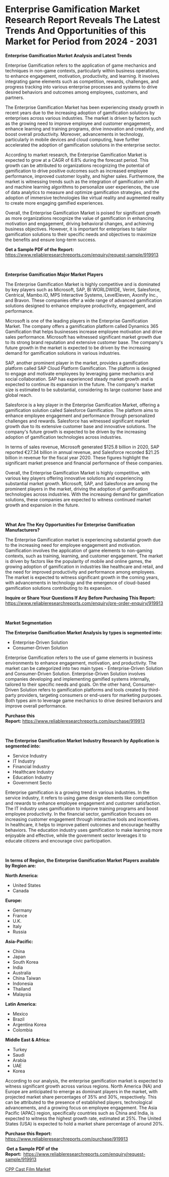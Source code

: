 <p><h1>Enterprise Gamification Market Research Report Reveals The Latest Trends And Opportunities of this Market for Period from 2024 - 2031</h1></p><p><strong>Enterprise Gamification Market Analysis and Latest Trends</strong></p>
<p><p>Enterprise Gamification refers to the application of game mechanics and techniques in non-game contexts, particularly within business operations, to enhance engagement, motivation, productivity, and learning. It involves integrating game elements such as competition, rewards, challenges, and progress tracking into various enterprise processes and systems to drive desired behaviors and outcomes among employees, customers, and partners.</p><p>The Enterprise Gamification Market has been experiencing steady growth in recent years due to the increasing adoption of gamification solutions by enterprises across various industries. The market is driven by factors such as the growing need to improve employee and customer engagement, enhance learning and training programs, drive innovation and creativity, and boost overall productivity. Moreover, advancements in technology, particularly in mobile devices and cloud computing, have further accelerated the adoption of gamification solutions in the enterprise sector.</p><p>According to market research, the Enterprise Gamification Market is expected to grow at a CAGR of 6.8% during the forecast period. This growth can be attributed to organizations recognizing the potential of gamification to drive positive outcomes such as increased employee performance, improved customer loyalty, and higher sales. Furthermore, the market is witnessing trends such as the integration of gamification with AI and machine learning algorithms to personalize user experiences, the use of data analytics to measure and optimize gamification strategies, and the adoption of immersive technologies like virtual reality and augmented reality to create more engaging gamified experiences.</p><p>Overall, the Enterprise Gamification Market is poised for significant growth as more organizations recognize the value of gamification in enhancing motivation and engagement, driving behavioral changes, and achieving business objectives. However, it is important for enterprises to tailor gamification solutions to their specific needs and objectives to maximize the benefits and ensure long-term success.</p></p>
<p><strong>Get a Sample PDF of the Report:&nbsp;</strong> <a href="https://www.reliableresearchreports.com/enquiry/request-sample/919913">https://www.reliableresearchreports.com/enquiry/request-sample/919913</a></p>
<p>&nbsp;</p>
<p><strong>Enterprise Gamification Major Market Players</strong></p>
<p><p>The Enterprise Gamification Market is highly competitive and is dominated by key players such as Microsoft, SAP, BI WORLDWIDE, Verint, Salesforce, Centrical, Mambo.IO, MPS Interactive Systems, LevelEleven, Axonify Inc., and Bravon. These companies offer a wide range of advanced gamification solutions designed to enhance employee productivity, engagement, and performance.</p><p>Microsoft is one of the leading players in the Enterprise Gamification Market. The company offers a gamification platform called Dynamics 365 Gamification that helps businesses increase employee motivation and drive sales performance. Microsoft has witnessed significant market growth due to its strong brand reputation and extensive customer base. The company's future growth in the market is expected to be driven by the increasing demand for gamification solutions in various industries.</p><p>SAP, another prominent player in the market, provides a gamification platform called SAP Cloud Platform Gamification. The platform is designed to engage and motivate employees by leveraging game mechanics and social collaboration. SAP has experienced steady market growth and is expected to continue its expansion in the future. The company's market size is estimated to be substantial, considering its large customer base and global reach.</p><p>Salesforce is a key player in the Enterprise Gamification Market, offering a gamification solution called Salesforce Gamification. The platform aims to enhance employee engagement and performance through personalized challenges and rewards. Salesforce has witnessed significant market growth due to its extensive customer base and innovative solutions. The company's future growth is expected to be driven by the increasing adoption of gamification technologies across industries.</p><p>In terms of sales revenue, Microsoft generated $125.8 billion in 2020, SAP reported €27.34 billion in annual revenue, and Salesforce recorded $21.25 billion in revenue for the fiscal year 2020. These figures highlight the significant market presence and financial performance of these companies.</p><p>Overall, the Enterprise Gamification Market is highly competitive, with various key players offering innovative solutions and experiencing substantial market growth. Microsoft, SAP, and Salesforce are among the prominent players in the market, driving the adoption of gamification technologies across industries. With the increasing demand for gamification solutions, these companies are expected to witness continued market growth and expansion in the future.</p></p>
<p>&nbsp;</p>
<p><strong>What Are The Key Opportunities For Enterprise Gamification Manufacturers?</strong></p>
<p><p>The Enterprise Gamification market is experiencing substantial growth due to the increasing need for employee engagement and motivation. Gamification involves the application of game elements to non-gaming contexts, such as training, learning, and customer engagement. The market is driven by factors like the popularity of mobile and online games, the growing adoption of gamification in industries like healthcare and retail, and the need for improved productivity and performance among employees. The market is expected to witness significant growth in the coming years, with advancements in technology and the emergence of cloud-based gamification solutions contributing to its expansion.</p></p>
<p><strong>Inquire or Share Your Questions If Any Before Purchasing This Report:</strong> <a href="https://www.reliableresearchreports.com/enquiry/pre-order-enquiry/919913">https://www.reliableresearchreports.com/enquiry/pre-order-enquiry/919913</a></p>
<p>&nbsp;</p>
<p><strong>Market Segmentation</strong></p>
<p><strong>The Enterprise Gamification Market Analysis by types is segmented into:</strong></p>
<p><ul><li>Enterprise-Driven Solution</li><li>Consumer-Driven Solution</li></ul></p>
<p><p>Enterprise Gamification refers to the use of game elements in business environments to enhance engagement, motivation, and productivity. The market can be categorized into two main types - Enterprise-Driven Solution and Consumer-Driven Solution. Enterprise-Driven Solution involves companies developing and implementing gamified systems internally, tailored to their specific needs and goals. On the other hand, Consumer-Driven Solution refers to gamification platforms and tools created by third-party providers, targeting consumers or end-users for marketing purposes. Both types aim to leverage game mechanics to drive desired behaviors and improve overall performance.</p></p>
<p><strong>Purchase this Report:&nbsp;</strong><a href="https://www.reliableresearchreports.com/purchase/919913">https://www.reliableresearchreports.com/purchase/919913</a></p>
<p>&nbsp;</p>
<p><strong>The Enterprise Gamification Market Industry Research by Application is segmented into:</strong></p>
<p><ul><li>Service Industry</li><li>IT Industry</li><li>Financial Industry</li><li>Healthcare Industry</li><li>Education Industry</li><li>Government Secto</li></ul></p>
<p><p>Enterprise gamification is a growing trend in various industries. In the service industry, it refers to using game design elements like competition and rewards to enhance employee engagement and customer satisfaction. The IT industry uses gamification to improve training programs and boost employee productivity. In the financial sector, gamification focuses on increasing customer engagement through interactive tools and incentives. In healthcare, it helps to improve patient outcomes and encourage healthy behaviors. The education industry uses gamification to make learning more enjoyable and effective, while the government sector leverages it to educate citizens and encourage civic participation.</p></p>
<p>&nbsp;</p>
<p><strong>In terms of Region, the Enterprise Gamification Market Players available by Region are:</strong></p>
<p>
    <p> <strong> North America: </strong>
        <ul>
            <li>United States</li>
            <li>Canada</li>
        </ul>
        </p> 
    <p> <strong> Europe: </strong>
        <ul>
            <li>Germany</li>
            <li>France</li>
            <li>U.K.</li>
            <li>Italy</li>
            <li>Russia</li>
        </ul>
        </p> 
    <p> <strong> Asia-Pacific: </strong>
        <ul>
            <li>China</li>
            <li>Japan</li>
            <li>South Korea</li>
            <li>India</li>
            <li>Australia</li>
            <li>China Taiwan</li>
            <li>Indonesia</li>
            <li>Thailand</li>
            <li>Malaysia</li>
        </ul>
        </p> 
    <p> <strong> Latin America: </strong>
        <ul>
            <li>Mexico</li>
            <li>Brazil</li>
            <li>Argentina Korea</li>
            <li>Colombia</li>
        </ul>
        </p> 
    <p> <strong> Middle East & Africa: </strong>
        <ul>
            <li>Turkey</li>
            <li>Saudi</li>
            <li>Arabia</li>
            <li>UAE</li>
            <li>Korea</li>
        </ul>
    </p>
    </p>
<p><p>According to our analysis, the enterprise gamification market is expected to witness significant growth across various regions. North America (NA) and Europe are anticipated to emerge as dominant players in the market, with projected market share percentages of 35% and 30%, respectively. This can be attributed to the presence of established players, technological advancements, and a growing focus on employee engagement. The Asia Pacific (APAC) region, specifically countries such as China and India, is expected to witness the highest growth rate, estimated at 25%. The United States (USA) is expected to hold a market share percentage of around 20%.</p></p>
<p><strong>Purchase this Report: </strong><a href="https://www.reliableresearchreports.com/purchase/919913">https://www.reliableresearchreports.com/purchase/919913</a></p>
<p>&nbsp;<strong>Get a Sample PDF of the Report:&nbsp;&nbsp;</strong><a href="https://www.reliableresearchreports.com/enquiry/request-sample/919913">https://www.reliableresearchreports.com/enquiry/request-sample/919913</a></p>
<p><strong></strong></p>
<p><p><a href="https://medium.com/@vallieemard78/decoding-cpp-cast-film-market-metrics-market-share-trends-and-growth-patterns-619de8af2b7b">CPP Cast Film Market</a></p></p>
